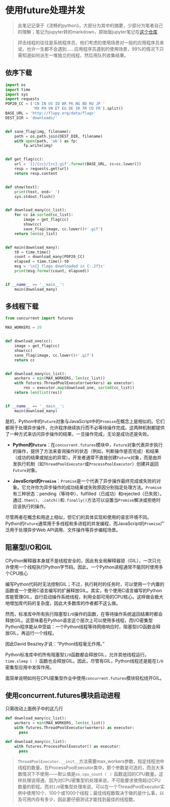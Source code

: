 # 使用future处理并发

> 此笔记记录于《流畅的python》，大部分为其中的摘要，少部分为笔者自己的理解；笔记为jupyter转的markdown，原始版jupyter笔记在[这个仓库](https://github.com/Justin3go/fluent-python-note)

> 抨击线程的往往是系统程序员，他们考虑的使用场景对一般的应用程序员来说，也许一生都不会遇到……应用程序员遇到的使用场景，99%的情况下只需知道如何派生一堆独立的线程，然后用队列收集结果。

## 依序下载


```python
import os
import time
import sys
import requests
POP20_CC = ('CN IN US ID BR PK NG BD RU JP '
            'MX PH VN ET EG DE IR TR CD FR').split()
BASE_URL = 'http://flupy.org/data/flags'
DEST_DIR = 'downloads/'


def save_flag(img, filename):
    path = os.path.join(DEST_DIR, filename)
    with open(path, 'wb') as fp:
        fp.write(img)


def get_flag(cc):
    url = '{}/{cc}/{cc}.gif'.format(BASE_URL, cc=cc.lower())
    resp = requests.get(url)
    return resp.content


def show(text):
    print(text, end=' ')
    sys.stdout.flush()


def download_many(cc_list):
    for cc in sorted(cc_list):
        image = get_flag(cc)
        show(cc)
        save_flag(image, cc.lower()+'.gif')
    return len(cc_list)


def main(download_many):
    t0 = time.time()
    count = download_many(POP20_CC)
    elapsed = time.time()-t0
    msg = '\n{} flags downloaded in {:.2f}s'
    print(msg.format(count, elapsed))


if __name__ == '__main__':
    main(download_many)
```

## 多线程下载


```python
from concurrent import futures

MAX_WORKERS = 20


def download_one(cc):
    image = get_flag(cc)
    show(cc)
    save_flag(image, cc.lower()+'.gif')
    return cc


def download_many(cc_list):
    workers = min(MAX_WORKERS, len(cc_list))
    with futures.ThreadPoolExecutor(workers) as executor:
        res = executor.map(download_one, sorted(cc_list))
    return len(list(res))


if __name__ == '__main__':
    main(download_many)
```

是的，Python中的`Future`对象与JavaScript中的`Promise`在概念上是相似的。它们都用于处理异步操作，允许程序继续执行而不必等待操作完成。这两种机制都提供了一种方式来访问异步操作的结果，一旦操作完成，无论是成功还是失败。

- **Python的`Future`**：在`concurrent.futures`模块中，`Future`对象代表异步执行的操作，提供了方法来查询操作的状态（例如，判断操作是否完成）和结果（成功的结果或抛出的异常）。开发者通常不直接创建`Future`对象，而是由并发执行机制（如`ThreadPoolExecutor`或`ProcessPoolExecutor`）创建并返回`Future`对象。

- **JavaScript的`Promise`**：`Promise`是一个代表了异步操作最终完成或失败的对象。它允许你为异步操作的成功结果或失败原因分别指定处理方法。`Promise`有三种状态：pending（等待中）、fulfilled（已成功）和rejected（已失败）。通过`.then()`、`.catch()`和`.finally()`方法可以设置当`Promise`解决或拒绝时应该执行的操作。

尽管两者在概念和用途上相似，但它们的具体实现和使用的语言环境不同。Python的`Future`通常用于多线程和多进程的并发编程，而JavaScript的`Promise`广泛用于处理异步Web API调用、文件操作等异步编程场景。

## 阻塞型I/O和GIL

CPython解释器本身就不是线程安全的，因此有全局解释器锁（GIL），一次只允许使用一个线程执行Python字节码。因此，一个Python进程通常不能同时使用多个CPU核心

编写Python代码时无法控制GIL；不过，执行耗时的任务时，可以使用一个内置的函数或一个使用C语言编写的扩展释放GIL。其实，有个使用C语言编写的Python库能管理GIL，自行启动操作系统线程，利用全部可用的CPU核心。这样做会极大地增加库代码的复杂度，因此大多数库的作者都不这么做。

然而，标准库中所有执行阻塞型`I/O`操作的函数，在等待操作系统返回结果时都会释放GIL。这意味着在Python语言这个层次上可以使用多线程，而I/O密集型Python程序能从中受益：一个Python线程等待网络响应时，阻塞型I/O函数会释放GIL，再运行一个线程。

因此David Beazley才说：“Python线程毫无作用。”

Python标准库中的所有阻塞型`I/O`函数都会释放GIL，允许其他线程运行。`time.sleep（　）`函数也会释放GIL。因此，尽管有GIL，Python线程还是能在`I/O`密集型应用中发挥作用。

面简单说明如何在CPU密集型作业中使用`concurrent.futures`模块轻松绕开GIL。

## 使用concurrent.futures模块启动进程

只需改动上面例子中的这几行


```python
def download_many(cc_list):
    workers = min(MAX_WORKERS, len(cc_list))
    with futures.ThreadPoolExecutor(workers) as executor:
      pass
```


```python
def download_many(cc_list):
    with futures.ProcessPoolExecutor() as executor:
      pass
```

> `ThreadPoolExecutor.__init__`方法需要max_workers参数，指定线程池中线程的数量。在ProcessPoolExecutor类中，那个参数是可选的，而且大多数情况下不使用——默认值是`os.cpu_count（　）`函数返回的CPU数量。这样处理说得通，因为对CPU密集型的处理来说，不可能要求使用超过CPU数量的职程。而对`I/O`密集型处理来说，可以在一个ThreadPoolExecutor实例中使用10个、100个或1000个线程；最佳线程数取决于做的是什么事，以及可用内存有多少，因此要仔细测试才能找到最佳的线程数。
